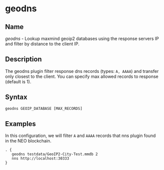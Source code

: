 # geodns

## Name

*geodns* - Lookup maxmind geoip2 databases using the response servers IP and filter by distance to the client IP.

## Description

The geodns plugin filter response dns records (types: `A, AAAA`) and transfer only closest to the client. 
You can specify max allowed records to response (default is 1).

## Syntax

``` txt
geodns GEOIP_DATABASE [MAX_RECORDS]
```

## Examples

In this configuration, we will filter `A` and `AAAA` records that nns plugin found in the NEO blockchain.

``` corefile
. {
   geodns testdata/GeoIP2-City-Test.mmdb 2
   nns http://localhost:30333
}
```
